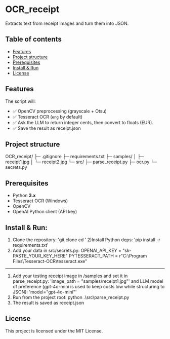# OCR_receipt
Extracts text from receipt images and turn them into JSON. 

## Table of contents
- [Features](#features)
- [Project structure](#project-structure)
- [Prerequisites](#prerequisites)
- [Install & Run](#install--run)
- [License](#license)


## Features
The script will:
- ✅ OpenCV preprocessing (grayscale + Otsu)
- ✅ Tesseract OCR (`eng` by default)
- ✅ Ask the LLM to return integer cents, then convert to floats (EUR).
- ✅ Save the result as receipt.json


## Project structure
OCR_receipt/
├─ .gitignore
├─ requirements.txt
├─ samples/
│  ├─ receipt1.jpg
│  └─ receipt2.jpg
└─ src/
   ├─ parse_receipt.py
   ├─ ocr.py
   └─ secrets.py  

     

## Prerequisites
- Python **3.x**
- Tesseract OCR (Windows)
- OpenCV
- OpenAI Python client (API key)

## Install & Run:
1) Clone the repository:
'git clone <repository-url>
cd <repository-directory>'
2)Install Python deps:
'pip install -r requirements.txt'
3) Add your data in src/secrets.py:
OPENAI_API_KEY = "sk-PASTE_YOUR_KEY_HERE"
PYTESSERACT_PATH = r"C:\Program Files\Tesseract-OCR\tesseract.exe"
-----------------------------------------------------------------------------------------------------
1) Add your testing receipt image in /samples and set it in parse_receipt.py: 'image_path = "samples/receipt1.jpg"'
and LLM model of preference (gpt-4o-mini is used to keep costs low while structuring to JSON):
'model="gpt-4o-mini"'
2) Run from the project root: python .\src\parse_receipt.py
3) The result is saved as receipt.json


## License
This project is licensed under the MIT License.

